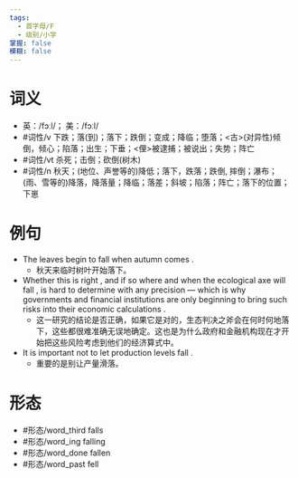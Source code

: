 ```yaml
---
tags:
  - 首字母/F
  - 级别/小学
掌握: false
模糊: false
---
```

# 词义
- 英：/fɔːl/； 美：/fɔːl/
- #词性/v  下跌；落(到)；落下；跌倒；变成；降临；堕落；<古>(对异性)倾倒，倾心；陷落；出生；下垂；<俚>被逮捕；被说出；失势；阵亡
- #词性/vt  杀死；击倒；砍倒(树木)
- #词性/n  秋天；(地位、声誉等的)降低；落下，跌落；跌倒, 摔倒；瀑布；(雨、雪等的)降落，降落量；降临；落差；斜坡；陷落；阵亡；落下的位置；下崽
# 例句
- The leaves begin to fall when autumn comes .
	- 秋天来临时树叶开始落下。
- Whether this is right , and if so where and when the ecological axe will fall , is hard to determine with any precision — which is why governments and financial institutions are only beginning to bring such risks into their economic calculations .
	- 这一研究的结论是否正确，如果它是对的，生态判决之斧会在何时何地落下，这些都很难准确无误地确定。这也是为什么政府和金融机构现在才开始把这些风险考虑到他们的经济算式中。
- It is important not to let production levels fall .
	- 重要的是别让产量滑落。
# 形态
- #形态/word_third falls
- #形态/word_ing falling
- #形态/word_done fallen
- #形态/word_past fell
